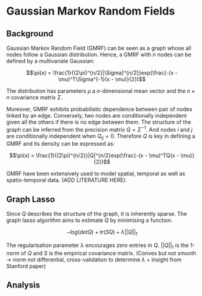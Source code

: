 # Gaussian Markov Random Fields

## Background

Gaussian Markov Random Field (GMRF) can be seen as a graph whose all nodes follow a Gaussian distribution. Hence, a GMRF with $n$ nodes can be defined by a multivariate Gaussian:

$$\pi(x) = \frac{1}{(2\pi)^{n/2}|\Sigma|^{n/2}}exp(\frac{-(x - \mu)^T\Sigma^{-1}(x - \mu)}{2})$$

The distribution has parameters $\mu$ a $n$-dimensional mean vector and the $n\times n$ covariance matrix $\Sigma$.

Moreover, GMRF exhibits probabilistic dependence between pair of nodes linked by an edge. Conversely, two nodes are conditionally independent given all the others if there is no edge between them.
The structure of the graph can be inferred from the precision matrix $Q=\Sigma^{-1}$. And nodes $i$ and $j$ are conditionally independent when $Q_{ij} = 0$. Therefore $Q$ is key in defining a GMRF and its density can be expressed as:

$$\pi(x) = \frac{1}{(2\pi)^{n/2}}|Q|^{n/2}exp(\frac{-(x - \mu)^TQ(x - \mu)}{2})$$

GMRF have been extensively used to model spatial, temporal as well as spatio-temporal data. (ADD LITERATURE HERE).

## Graph Lasso
Since $Q$ describes the structure of the graph, it is inherently sparse. The graph lasso algorithm aims to estimate $Q$ by minimising a function.

$$-log(det Q) + tr(SQ) + \lambda||Q||_1$$

The regularisation parameter $\lambda$ encourages zero entries in $Q$. $||Q||_1$ is the 1-norm of $Q$ and $S$ is the empirical covariance matrix.
(Convex but not smooth -> norm not differential, cross-validation to determine $\lambda$ + insight from Stanford paper)

## Analysis
